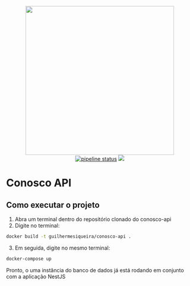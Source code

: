 <p align="center"> <img src="https://raw.githubusercontent.com/conosco/docs/master/_media/bg.png" width="auto" height="400" /> 
<br> 
<a href="https://gitlab.com/guilhermesiqueira/conosco-api/commits/master"><img alt="pipeline status" src="https://gitlab.com/guilhermesiqueira/conosco-api/badges/master/pipeline.svg" /></a>
<a href="https://codeclimate.com/github/conosco/conosco-api/maintainability"><img src="https://api.codeclimate.com/v1/badges/e7184329fbb02d9ea608/maintainability" /></a>

# Conosco API

## Como executar o projeto
1. Abra um terminal dentro do repositório clonado do conosco-api
2. Digite no terminal:
```bash
docker build -t guilhermesiqueira/conosco-api .
```
3. Em seguida, digite no mesmo terminal: 
```bash
docker-compose up
```
Pronto, o uma instância do banco de dados já está rodando em conjunto com a aplicação NestJS
